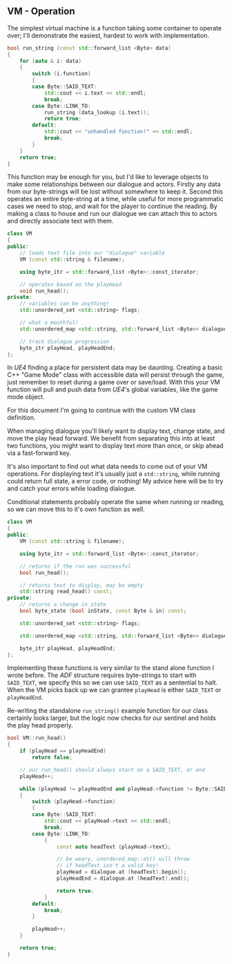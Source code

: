 VM - Operation
--------------

The simplest virtual machine is a function taking some container to operate
over; I'll demonstrate the easiest, hardest to work with implementation.

```cpp
bool run_string (const std::forward_list <Byte> data)
{
	for (auto & i: data)
	{
		switch (i.function)
		{
		case Byte::SAID_TEXT:
			std::cout << i.text << std::endl;
			break;
		case Byte::LINK_TO:
			run_string (data_lookup (i.text));
			return true;
		default:
			std::cout << "unhandled function!" << std::endl;
			break;
		}
	}
	return true;
}
```

This function may be enough for you, but I'd like to leverage objects to make
some relationships between our dialogue and actors. Firstly any data from our
byte-strings will be lost without somewhere to keep it. Second this operates
an entire byte-string at a time, while useful for more programmatic cases we
need to stop, and wait for the player to continue the reading. By making a class
to house and run our dialogue we can attach this to actors and directly
associate text with them.

```cpp
class VM
{
public:
	// loads text file into our "dialogue" variable
	VM (const std::string & filename);

	using byte_itr = std::forward_list <Byte>::const_iterator;

	// operates based on the playHead
	void run_head();
private:
	// variables can be anything!
	std::unordered_set <std::string> flags;

	// what a mouthful!
	std::unordered_map <std::string, std::forward_list <Byte>> dialogue;

	// track dialogue progression
	byte_itr playHead, playHeadEnd;
};
```

In *UE4* finding a place for persistent data may be daunting. Creating a basic
C++ "Game Mode" class with accessible data will persist through the game, just
remember to reset during a game over or save/load. With this your VM function
will pull and push data from *UE4*'s global variables, like the game mode object.

For this document I'm going to continue with the custom VM class definition.

When managing dialogue you'll likely want to display text, change state, and
move the play head forward. We benefit from separating this into at least two
functions, you might want to display text more than once, or skip ahead via a
fast-forward key.

It's also important to find out what data needs to come out of your VM operations.
For displaying text it's usually just a `std::string`, while running could
return full state, a error code, or nothing! My advice here will be to try and
catch your errors while loading dialogue.

Conditional statements probably operate the same when running or reading, so we
can move this to it's own function as well.

```cpp
class VM
{
public:
	VM (const std::string & filename);

	using byte_itr = std::forward_list <Byte>::const_iterator;

	// returns if the run was successful
	bool run_head();

	// returns text to display, may be empty
	std::string read_head() const;
private:
	// returns a change in state
	bool byte_state (bool inState, const Byte & in) const;

	std::unordered_set <std::string> flags;

	std::unordered_map <std::string, std::forward_list <Byte>> dialogue;

	byte_itr playHead, playHeadEnd;
};
```

Implementing these functions is very similar to the stand alone function I wrote
before. The *ADF* structure requires byte-strings to start with `SAID_TEXT`, we
specify this so we can use `SAID_TEXT` as a sentential to halt. When the VM
picks back up we can grantee `playHead` is either `SAID_TEXT` or `playHeadEnd`.

Re-writing the standalone `run_string()` example function for our class certainly
looks larger, but the logic now checks for our sentinel and holds the play head
properly.

```cpp
bool VM::run_head()
{
	if (playHead == playHeadEnd)
		return false;

	// our run_head() should always start on a SAID_TEXT, or end
	playHead++;

	while (playHead != playHeadEnd and playHead->function != Byte::SAID_TEXT)
	{
		switch (playHead->function)
		{
		case Byte::SAID_TEXT:
			std::cout << playHead->text << std::endl;
			break;
		case Byte::LINK_TO:
			{
				const auto headText {playHead->text};

				// be weary, unordered_map::at() will throw
				// if headText isn't a valid key!
				playHead = dialogue.at (headText).begin();
				playHeadEnd = dialogue.at (headText).end();

				return true;
			}
		default:
			break;
		}

		playHead++;
	}

	return true;
}
```

<!-- vim: set cc=80: -->
<!-- vim: set spell: -->
